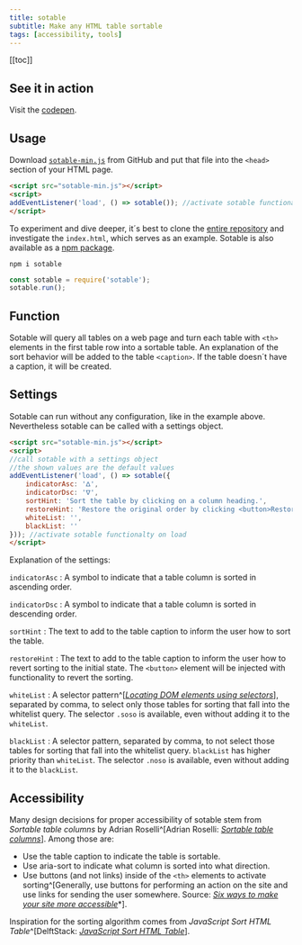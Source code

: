 ```yaml
---
title: sotable
subtitle: Make any HTML table sortable
tags: [accessibility, tools]
---
```

[[toc]]

## See it in action

Visit the [codepen](https://codepen.io/ulfschneider/pen/MWJdEPZ).

## Usage

Download [`sotable-min.js`](https://raw.githubusercontent.com/ulfschneider/sotable/master/sotable-min.js) from GitHub and put that file into the `<head>` section of your HTML page. 

```html
<script src="sotable-min.js"></script>
<script>
addEventListener('load', () => sotable()); //activate sotable functionality on load
</script>
```

To experiment and dive deeper, it´s best to clone the [entire repository](https://github.com/ulfschneider/sotable) and investigate the `index.html`, which serves as an example. Sotable is also available as a [npm package](https://www.npmjs.com/package/sotable). 

```shell
npm i sotable
```

```js
const sotable = require('sotable');
sotable.run();
```

## Function

Sotable will query all tables on a web page and turn each table with `<th>` elements in the first table row into a sortable table. An explanation of the sort behavior will be added to the table `<caption>`. If the table doesn´t have a caption, it will be created.

## Settings

Sotable can run without any configuration, like in the example above. Nevertheless sotable can be called with a settings object. 

```html
<script src="sotable-min.js"></script>
<script>
//call sotable with a settings object
//the shown values are the default values
addEventListener('load', () => sotable({
    indicatorAsc: 'ᐃ',
    indicatorDsc: 'ᐁ',
    sortHint: 'Sort the table by clicking on a column heading.',
    restoreHint: 'Restore the original order by clicking <button>Restore Order</button>.',
    whiteList: '',
    blackList: ''
})); //activate sotable functionalty on load
</script>
```

Explanation of the settings:

`indicatorAsc`
: A symbol to indicate that a table column is sorted in ascending order.

`indicatorDsc`
: A symbol to indicate that a table column is sorted in descending order.

`sortHint`
: The text to add to the table caption to inform the user how to sort the table.

`restoreHint`
: The text to add to the table caption to inform the user how to revert sorting to the initial state. The `<button>` element will be injected with functionality to revert the sorting.

`whiteList`
: A selector pattern^[[<cite>Locating DOM elements using selectors</cite>](https://developer.mozilla.org/en-US/docs/Web/API/Document_object_model/Locating_DOM_elements_using_selectors)], separated by comma, to select only those tables for sorting that fall into the whitelist query. The selector `.soso` is available, even without adding it to the `whiteList`.

`blackList`
: A selector pattern, separated by comma, to not select those tables for sorting that fall into the whitelist query. `blackList` has higher priority than `whiteList`. The selector `.noso` is available, even without adding it to the `blackList`. 

## Accessibility

Many design decisions for proper accessibility of sotable stem from <cite>Sortable table columns</cite> by Adrian Roselli^[Adrian Roselli: [<cite>Sortable table columns</cite>](https://adrianroselli.com/2021/04/sortable-table-columns.html)]. Among those are:

- Use the table caption to indicate the table is sortable.
- Use aria-sort to indicate what column is sorted into what direction.
- Use buttons (and not links) inside of the `<th>` elements to activate sorting^[Generally, use buttons for performing an action on the site and use links for sending the user somewhere. Source: [<cite>Six ways to make your site more accessible</cite>](/2020-08-31-six-ways-to-make-your-site-more-accessible/#markup)*].

Inspiration for the sorting algorithm comes from <cite>JavaScript Sort HTML Table</cite>^[DelftStack: [<cite>JavaScript Sort HTML Table</cite>](https://www.delftstack.com/howto/javascript/javascript-sort-html-table/)].


